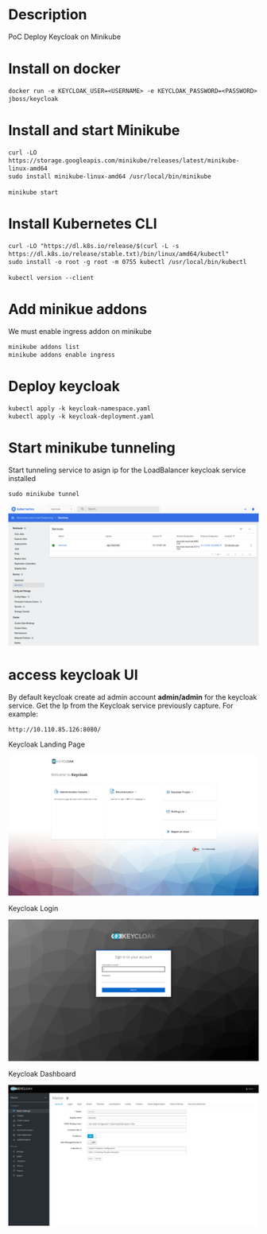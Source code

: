 # Description
PoC Deploy Keycloak on Minikube

# Install on docker
```shell
docker run -e KEYCLOAK_USER=<USERNAME> -e KEYCLOAK_PASSWORD=<PASSWORD> jboss/keycloak
```

# Install and start Minikube

```shell
curl -LO https://storage.googleapis.com/minikube/releases/latest/minikube-linux-amd64
sudo install minikube-linux-amd64 /usr/local/bin/minikube

minikube start
```

# Install Kubernetes CLI

```shell
curl -LO "https://dl.k8s.io/release/$(curl -L -s https://dl.k8s.io/release/stable.txt)/bin/linux/amd64/kubectl"
sudo install -o root -g root -m 0755 kubectl /usr/local/bin/kubectl

kubectl version --client
```

# Add minikue addons
We must enable ingress addon on minikube

```shell
minikube addons list
minikube addons enable ingress
```

# Deploy keycloak

```shell
kubectl apply -k keycloak-namespace.yaml
kubectl apply -k keycloak-deployment.yaml
```

# Start minikube tunneling
Start tunneling service to asign ip for the LoadBalancer keycloak service installed

```shell
sudo minikube tunnel
```

![Keycloak Service](captures/Keycloak_service.png "Keycloak Service")

# access keycloak UI
By default keycloak create ad admin account **admin/admin** for the keycloak service. Get the Ip from the Keycloak service previously capture. For example:

```shell
http://10.110.85.126:8080/
```

Keycloak Landing Page

![Keycloak Landing Page](captures/Keycloak_Landing.png "Keycloak Landing Page")

Keycloak Login 

![Keycloak Login](captures/Keycloak_Login.png "Keycloak Login")

Keycloak Dashboard

![Keycloak Dashboard](captures/Keycloak_Dashboard.png "Keycloak Dashboard")
